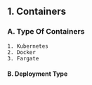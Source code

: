 ## 1. Containers

### A. Type Of Containers
	1. Kubernetes
	2. Docker
	3. Fargate

#### B. Deployment Type


